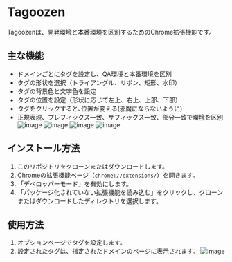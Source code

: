# Tagoozen
Tagoozenは、開発環境と本番環境を区別するためのChrome拡張機能です。

## 主な機能
- ドメインごとにタグを設定し、QA環境と本番環境を区別
- タグの形状を選択（トライアングル、リボン、矩形、水印）
- タグの背景色と文字色を設定
- タグの位置を設定（形状に応じて左上、右上、上部、下部）
- タグをクリックすると､位置が変える(邪魔にならないように)
- 正規表現、プレフィックス一致、サフィックス一致、部分一致で環境を区別
![image](https://github.com/user-attachments/assets/506813ad-ad4e-4bad-b6a0-a435d82ff833)
![image](https://github.com/user-attachments/assets/eb392cc5-57b5-4d19-a9e8-932e922115a2)
![image](https://github.com/user-attachments/assets/7391eb9d-c55f-4749-9419-893405b2a751)
![image](https://github.com/user-attachments/assets/8b19ed38-12df-4e6a-823c-f914943c7618)


## インストール方法

1. このリポジトリをクローンまたはダウンロードします。
2. Chromeの拡張機能ページ（`chrome://extensions/`）を開きます。
3. 「デベロッパーモード」を有効にします。
4. 「パッケージ化されていない拡張機能を読み込む」をクリックし、クローンまたはダウンロードしたディレクトリを選択します。

## 使用方法

1. オプションページでタグを設定します。
2. 設定されたタグは、指定されたドメインのページに表示されます。
   ![image](https://github.com/user-attachments/assets/09bcb97b-b02c-498f-84ee-d4684619672f)

